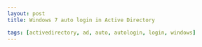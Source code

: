 ```yaml
---
layout: post
title: Windows 7 auto login in Active Directory

tags: [activedirectory, ad, auto, autologin, login, windows]
---
```


<amp-img src="/images/wp/125.png" alt="screenshot" width="955" height="592"></amp-img>
